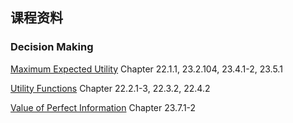 ## 课程资料

### Decision Making 

[Maximum Expected Utility](probabilistic_graphical_models/4.1.1-Dec-ID-MEU.pdf) Chapter 22.1.1, 23.2.104, 23.4.1-2, 23.5.1

[Utility Functions](probabilistic_graphical_models/4.1.2-Act-Dec-Utility.pdf) Chapter 22.2.1-3, 22.3.2, 22.4.2

[Value of Perfect Information](probabilistic_graphical_models/4.1.3-Act-Dec-VPI.pdf) Chapter 23.7.1-2